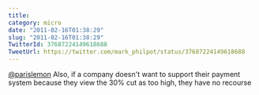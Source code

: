 ```yaml
---
title: 
category: micro
date: "2011-02-16T01:38:29"
slug: "2011-02-16T01:38:29"
TwitterId: 37687224149618688
TweetUrl: https://twitter.com/mark_philpot/status/37687224149618688
---
```


[@parislemon](https://twitter.com/parislemon) Also, if a company doesn't want to
support their payment system because they view the 30% cut as too high, they
have no recourse
